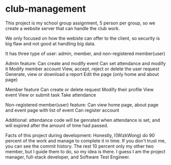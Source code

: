 # club-management

This project is my school group assignment, 5 person per group, so we create a website server that can handle the club work.

We only focused on how the webiste can offer to the client, so security is big flaw and not good at handling big data.

It has three type of user: admin, member, and non-registered member(user)

Admin feature:
Can create and modify event
Can set attendance and modify it
Modify member account
View, accept, reject or delete the user request
Generate, view or download a report
Edit the page (only home and about page)

Member feature
Can create or delete request
Modify their profile
View event
View or submit task
Take attendance

Non-registered member(user) feature:
Can view home page, about page and event page with list of event
Can register account

Additional:
attendance code will be genrated when attendance is set, and will expired after the amount of time had passed.

Facts of this project during development:
Honestly, I(WizkWong) do 90 percent of the work and manage to complete it in time. If you don't trust me, you can see the commit history. The rest 10 percent only my other two member, but I guide them to do, so my idea is there.
I guess I am the project manager, full-stack developer, and Software Test Engineer.
